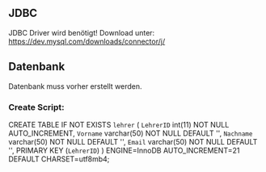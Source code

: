 ## JDBC
JDBC Driver wird benötigt! Download unter:
https://dev.mysql.com/downloads/connector/j/

## Datenbank
Datenbank muss vorher erstellt werden.
### Create Script:

CREATE TABLE IF NOT EXISTS `lehrer` (
  `LehrerID` int(11) NOT NULL AUTO_INCREMENT,
  `Vorname` varchar(50) NOT NULL DEFAULT '',
  `Nachname` varchar(50) NOT NULL DEFAULT '',
  `Email` varchar(50) NOT NULL DEFAULT '',
  PRIMARY KEY (`LehrerID`)
) ENGINE=InnoDB AUTO_INCREMENT=21 DEFAULT CHARSET=utf8mb4;
